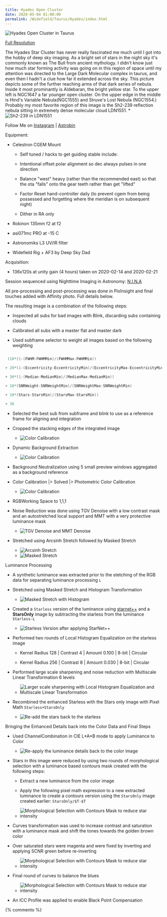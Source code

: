 ```yaml
---
title: Hyades Open Cluster
date: 2020-05-04 01:00:00
permalink: /Widefield/Taurus/Hyades/index.html
---
```



![Hyades Open Cluster in Taurus](/Widefield/Taurus/Hyades.136x120s.135mm.L3.integration.Draft5.web.jpg "Hyades Open Cluster in Taurus")

[Full Resolution](/Widefield/Taurus/Hyades.136x120s.135mm.L3.integration.Draft5.png)

The Hyades Star Cluster has never really fascinated me much until I got into the hobby of deep sky imaging.  As a bright set of stars in the night sky it's commonly known as The Bull from ancient mythology. I didn't know just how much star forming activity was going on in this region of space until my attention was directed to the Large Dark Molecular complex in taurus, and even then I hadn't a clue how far it extended across the sky.  This picture depicts some of the further reaching arms of that dark series of nebula.  Inside it most prominantly is Aldebaran, the bright yellow star. To the upper left is NGC1647 a far younger open cluster.  On the upper edge in the middle is Hind's Variable Nebula(NGC1555) and Struve's Lost Nebula (NGC1554.)  Probably my most favorite region of this image is the Sh2-239 reflection nebula sitting in extremely dense molecular cloud LDN1551.
    * ![Sh2-239 in LDN1551](/Widefield/Taurus/Hyades.ROI.Sh2-239.png)

Follow Me on [Instagram](
https://www.instagram.com/jonathanmaccollum/) | [Astrobin](https://www.astrobin.com/users/eigenVector/) 

Equipment: 

* Celestron CGEM Mount

    * Self tuned / hacks to get guiding stable include:

    * Intentional offset polar alignment so dec always pulses in one direction
    
    * Balance "west" heavy (rather than the recommended east) so that the ota "falls" onto the gear teeth rather than get "lifted"
    
    * Factor Reset hand-controller daily (to prevent cgem from being possessed and forgetting where the meridian is on subsequent night)
    
    * Dither in RA only

* Rokinon 135mm f2 at f2

* asi071mc PRO at -15 C

* Astronomiks L3 UV/IR filter

* Widefield Rig + AF3 by Deep Sky Dad

Acquisition:

* 136x120s at unity gain (4 hours) taken on 2020-02-14 and 2020-02-21

Session sequenced using Nighttime Imaging in Astronomy: [N.I.N.A](https://nighttime-imaging.eu/)

All pre-processing and post-processing was done in PixInsight and final touches added with Affinity photo. Full details below.



The resulting image is a combination of the following steps:

* Inspected all subs for bad images with Blink, discarding subs containing clouds

* Calibrated all subs with a master flat and master dark

* Used subframe selector to weight all images based on the following weighting

```C

 (10*(1-(FWHM-FWHMMin)/(FWHMMax-FWHMMin))

+ 20*(1-(Eccentricity-EccentricityMin)/(EccentricityMax-EccentricityMin))

+ 30*(1-(Median-MedianMin)/(MedianMax-MedianMin))

+ 10*(SNRWeight-SNRWeightMin)/(SNRWeightMax-SNRWeightMin)

+ 10*(Stars-StarsMin)/(StarsMax-StarsMin))

+ 30

```

* Selected the best sub from subframe and blink to use as a reference frame for aligning and integration

* Cropped the stacking edges of the integrated image
    * ![Color Calibration](/Widefield/Taurus/Hyades.Step00.Crop.PNG)

* Dynamic Background Extraction
    * ![Color Calibration](/Widefield/Taurus/Hyades.Step02.DBE.PNG)

* Background Neutralization using 5 small preview windows aggregated as a background reference

* Color Calibration |> Solved |> Photometric Color Calibration
    * ![Color Calibration](/Widefield/Taurus/Hyades.Step03.PCC.PNG)

* RGBWorking Space to 1,1,1

* Noise Reduction was done using TGV Denoise with a low contrast mask and an autostretched local support and MMT with a very protective luminance mask
    * ![TGV Denoise and MMT Denoise](/Widefield/Taurus/Hyades.Step04.NR.PNG)

* Stretched using Arcsinh Stretch followed by Masked Stretch
    * ![Arcsinh Stretch](/Widefield/Taurus/Hyades.Step05.ArcSinh.PNG)
    * ![Masked Stretch](/Widefield/Taurus/Hyades.Step06.MS.PNG)

Luminance Processing

* A synthetic luminance was extracted prior to the stetching of the RGB data for separating luminance processing ``L``

* Stretched using Masked Stretch and Histogram Transformation
    * ![Masked Stretch with Histogram](/Widefield/Taurus/Hyades.Step08.L.PNG)

* Created a ``Starless`` version of the luminance using [starnet++](https://sourceforge.net/projects/starnet/) and a **StarsOnly** image by subtracting the starless from the luminance ``Starless-L``
    * ![Starless Version after applying StarNet++](/Widefield/Taurus/Hyades.Step09.L.StarNet.PNG)

* Performed two rounds of Local Histogram Equalization on the starless image

    * Kernel Radius 128 | Contrast 4 | Amount 0.100 | 8-bit | Circular

    * Kernel Radius 256 | Contrast 8 | Amount 0.030 | 8-bit | Circular

* Performed large scale sharpening and noise reduction with Multiscale Linear Transformation 6 levels 
    * ![Larger scale sharpening with Local Histogram Equalization and Multiscale Linear Transformation](/Widefield/Taurus/Hyades.Step12.L.LHE.MLT.PNG)

* Recombined the enhanced Starless with the Stars only image with Pixel Math ``Starless+StarsOnly``
    * ![Re-add the stars back to the starless](/Widefield/Taurus/Hyades.Step13.L.RecombineStars.PNG)


Bringing the Enhanced Details back into the Color Data and Final Steps

* Used ChannelCombination in CIE L\*A\*B mode to apply Luminance to Color
    * ![Re-apply the luminance details back to the color image](/Widefield/Taurus/Hyades.Step14.LRGB.PNG)

* Stars in this image were reduced by using two rounds of morphological selection with a luminance based contours mask created with the following steps:

    * Extract a new luminance from the color image

    * Apply the following pixel math expression to a new extracted luminance to create a contours version using the ``StarsOnly`` image created earlier: ``StarsOnly/$T-$T``

    * ![Morphological Selection with Contours Mask to reduce star intensity](/Widefield/Taurus/Hyades.Step15.MT.PNG)


* Curves transformation was used to increase contrast and saturation with a luminance mask and shift the tones towards the golden brown color

* Over saturated stars were magenta and were fixed by inverting and applying SCNR green before re-inverting

    * ![Morphological Selection with Contours Mask to reduce star intensity](/Widefield/Taurus/Hyades.Step16.SCNR.Curves.PNG)

* Final round of curves to balance the blues
    * ![Morphological Selection with Contours Mask to reduce star intensity](/Widefield/Taurus/Hyades.Step17.Curves.PNG)

* An ICC Profile was applied to enable Black Point Compensation

{% commento %}